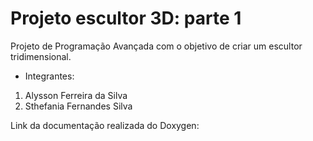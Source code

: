 # Projeto escultor 3D: parte 1
 Projeto de Programação Avançada com o objetivo de criar um escultor tridimensional.

- Integrantes:
1. Alysson Ferreira da Silva
2. Sthefania Fernandes Silva

Link da documentação realizada do Doxygen:
